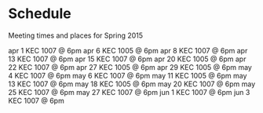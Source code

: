 Schedule
========
Meeting times and places for Spring 2015

apr 1   KEC 1007 @ 6pm
apr 6   KEC 1005 @ 6pm
apr 8   KEC 1007 @ 6pm
apr 13  KEC 1007 @ 6pm
apr 15  KEC 1007 @ 6pm
apr 20  KEC 1005 @ 6pm
apr 22  KEC 1007 @ 6pm
apr 27  KEC 1005 @ 6pm
apr 29  KEC 1005 @ 6pm
may 4   KEC 1007 @ 6pm
may 6   KEC 1007 @ 6pm
may 11  KEC 1005 @ 6pm
may 13  KEC 1007 @ 6pm
may 18  KEC 1005 @ 6pm
may 20  KEC 1007 @ 6pm
may 25  KEC 1007 @ 6pm
may 27  KEC 1007 @ 6pm
jun 1   KEC 1007 @ 6pm
jun 3   KEC 1007 @ 6pm
